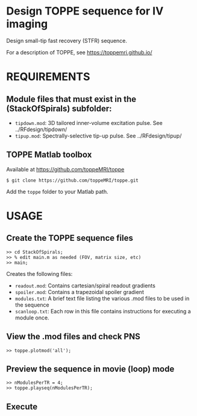 # Design TOPPE sequence for IV imaging

Design small-tip fast recovery (STFR) sequence.

For a description of TOPPE, see https://toppemri.github.io/

# REQUIREMENTS

## Module files that must exist in the (StackOfSpirals) subfolder:

- `tipdown.mod`: 3D tailored inner-volume excitation pulse. See ../RFdesign/tipdown/
- `tipup.mod`: Spectrally-selective tip-up pulse. See ../RFdesign/tipup/

## TOPPE Matlab toolbox

Available at https://github.com/toppeMRI/toppe

```
$ git clone https://github.com/toppeMRI/toppe.git
```

Add the `toppe` folder to your Matlab path.


# USAGE


## Create the TOPPE sequence files

```
>> cd StackOfSpirals;
>> % edit main.m as needed (FOV, matrix size, etc)
>> main;
```

Creates the following files:

- `readout.mod`: Contains cartesian/spiral readout gradients
- `spoiler.mod`: Contains a trapezoidal spoiler gradient
- `modules.txt`: A brief text file listing the various .mod files to be used in the sequence 
- `scanloop.txt`: Each row in this file contains instructions for executing a module once.

## View the .mod files and check PNS

```
>> toppe.plotmod('all');
```

## Preview the sequence in movie (loop) mode

```
>> nModulesPerTR = 4;
>> toppe.playseq(nModulesPerTR);
```

## Execute
